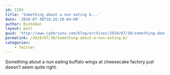 ```yaml
---
id: 1193
title: 'Something about a nun eating b...'
date: '2010-07-30T18:26:20-04:00'
author: DizkoDan
layout: post
guid: 'http://www.cyberjunx.com/blog/archives/2010/07/30/something-about-a-nun-eating-b/'
permalink: /2010/07/30/something-about-a-nun-eating-b/
categories:
    - Twitter
---
```


Something about a nun eating buffalo wings at cheesecake factory just doesn’t seem quite right.